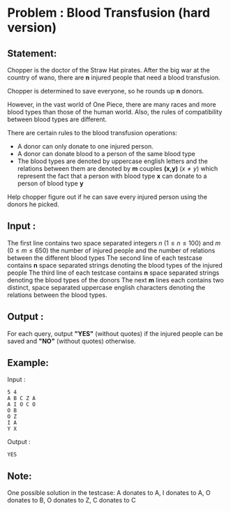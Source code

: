 
# Problem : Blood Transfusion (hard version)

## Statement:

Chopper is the doctor of the Straw Hat pirates. After the big war at the country of wano, there are **n** injured people that need a blood transfusion. 

Chopper is determined to save everyone, so he rounds up **n** donors.

However, in the vast world of One Piece, there are many races and more blood types than those of the human world. Also, the rules of compatibility between blood types are different.


There are certain rules to the blood transfusion operations:
- A donor can only donate to one injured person.
- A donor can donate blood to a person of the same blood type
- The blood types are denoted by uppercase english letters and the relations between them are denoted by **m** couples **(x,y)**  $(x\neq y)$ which represent the fact that a person with blood type **x** can donate to a person of blood type **y**


Help chopper figure out if he can save every injured person using the donors he picked.

## Input :

The first line contains two space separated integers $n$ $(1\leq n \leq 100)$ and $m$ $(0\leq m \leq 650)$ the number of injured people and the number of relations between the different blood types
The second line of each testcase contains **n** space separated strings denoting the blood types of the injured people
The third line of each testcase contains **n** space separated strings denoting the blood types of the donors
The next **m** lines each contains two distinct, space separated uppercase english characters denoting the relations between the blood types.  

## Output :
For each query, output **"YES"** (without quotes) if the injured people can be saved and **"NO"** (without quotes) otherwise.

## Example:
Input :  

```
5 4
A B C Z A
A I O C O
O B
O Z
I A
Y X
```

Output :  

```
YES
```
## Note:
One possible solution in the testcase: A donates to A, I donates to A, O donates to B, O donates to Z, C donates to C
